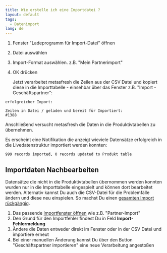 ```yaml
---
title: Wie erstelle ich eine Importdatei ?
layout: default
tags:
  - Datenimport
lang: de
---
```


1. Fenster "Ladeprogramm für Import-Datei" öffnen
1. Datei auswählen
1. Import-Format auswählen. z.B. "Mein Partnerimport"
1. OK drücken

   Jetzt verarbeitet metasfresh die Zeilen aus der CSV Datei und kopiert diese in die Importtabelle - einsehbar über das Fenster z.B. "Import - Geschäftspartner":

```
erfolgreicher Import:

Zeilen in Datei / geladen und bereit für Importiert:
#1388
```
   
   Anschließend versucht metasfresh die Daten in die Produktivtabellen zu übernehmen.

   Es erscheint eine Notifikation die anzeigt wieviele Datensätze erfolgreich in die Livedatenstruktur importiert werden konnten:

```
999 records imported, 0 records updated to Produkt table
```

## Importdaten Nachbearbeiten

Datensätze die nicht in die Produktivtabellen übernommen werden konnten wurden nur in die Importtabelle eingespielt und können dort bearbeitet werden.
Alternativ kannst Du auch die CSV-Datei für die Problemfälle ändern und diese neu einspielen. So machst Du einen [gesamten Import rückgängig](Wie_mache_ich_einen_CSV_Import_komplett_rückgängig).

1. Das passende [Importfenster öffnen](Wie_finde_und_öffne_ich_ein_Fenster) wie z.B. "Partner-Import"
1. Den Grund für den Importfehler findest Du in Feld **Import-Fehlermeldung** 
1. Ändere die Daten entweder direkt im Fenster oder in der CSV Datei und importiere erneut
1. Bei einer manuellen Änderung kannst Du über den Button "Geschäftspartner importieren" eine neue Verarbeitung angestoßen
